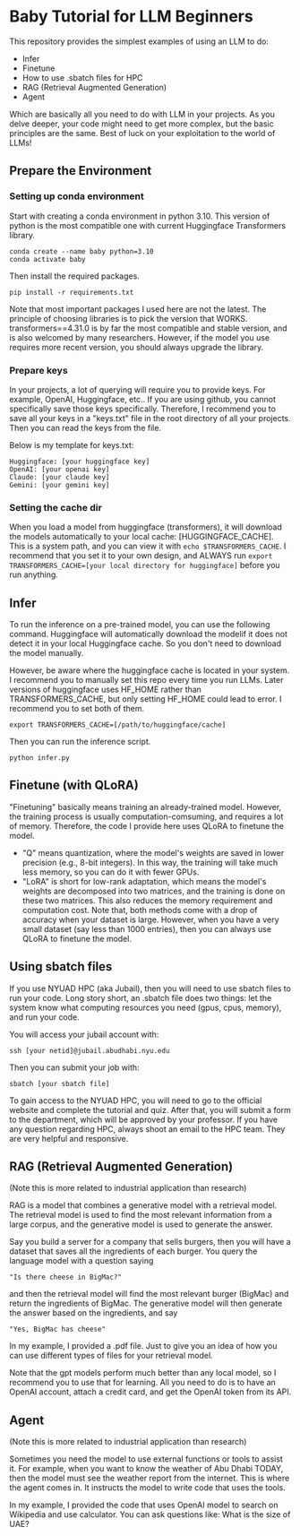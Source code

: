 # Baby Tutorial for LLM Beginners

This repository provides the simplest examples of using an LLM to do:
- Infer
- Finetune
- How to use .sbatch files for HPC
- RAG (Retrieval Augmented Generation)
- Agent

Which are basically all you need to do with LLM in your projects. As you delve deeper, your code might need to get more complex, but the basic principles are the same. Best of luck on your exploitation to the world of LLMs!

## Prepare the Environment

### Setting up conda environment
Start with creating a conda environment in python 3.10. This version of python is the most compatible one with current Huggingface Transformers library. 

```
conda create --name baby python=3.10
conda activate baby
```

Then install the required packages.
```
pip install -r requirements.txt
```
Note that most important packages I used here are not the latest. The principle of choosing libraries is to pick the version that WORKS. transformers==4.31.0 is by far the most compatible and stable version, and is also welcomed by many researchers. However, if the model you use requires more recent version, you should always upgrade the library.

### Prepare keys
In your projects, a lot of querying will require you to provide keys. For example, OpenAI, Huggingface, etc.. If you are using github, you cannot specifically save those keys specifically. Therefore, I recommend you to save all your keys in a "keys.txt" file in the root directory of all your projects. Then you can read the keys from the file. 

Below is my template for keys.txt:
```
Huggingface: [your huggingface key]
OpenAI: [your openai key]
Claude: [your claude key]
Gemini: [your gemini key]
```

### Setting the cache dir
When you load a model from huggingface (transformers), it will download the models automatically to your local cache: [HUGGINGFACE_CACHE]. This is a system path, and you can view it with `echo $TRANSFORMERS_CACHE`. I recommend that you set it to your own design, and ALWAYS run `export TRANSFORMERS_CACHE=[your local directory for huggingface]` before you run anything.



## Infer
To run the inference on a pre-trained model, you can use the following command. Huggingface will automatically download the modelif it does not detect it in your local Huggingface cache. So you don't need to download the model manually. 

However, be aware where the huggingface cache is located in your system. I recommend you to manually set this repo every time you run LLMs. Later versions of huggingface uses HF_HOME rather than TRANSFORMERS_CACHE, but only setting HF_HOME could lead to error. I recommend you to set both of them.
```
export TRANSFORMERS_CACHE=[/path/to/huggingface/cache]
```

Then you can run the inference script.
```
python infer.py
```


## Finetune (with QLoRA)
"Finetuning" basically means training an already-trained model. However, the training process is usually computation-comsuming, and requires a lot of memory. Therefore, the code I provide here uses QLoRA to finetune the model. 
- "Q" means quantization, where the model's weights are saved in lower precision (e.g., 8-bit integers). In this way, the training will take much less memory, so you can do it with fewer GPUs. 
- "LoRA" is short for low-rank adaptation, which means the model's weights are decomposed into two matrices, and the training is done on these two matrices. This also reduces the memory requirement and computation cost. 
Note that, both methods come with a drop of accuracy when your dataset is large. However, when you have a very small dataset (say less than 1000 entries), then you can always use QLoRA to finetune the model.

## Using sbatch files
If you use NYUAD HPC (aka Jubail), then you will need to use sbatch files to run your code. Long story short, an .sbatch file does two things: let the system know what computing resources you need (gpus, cpus, memory), and run your code. 

You will access your jubail account with:
```
ssh [your netid]@jubail.abudhabi.nyu.edu
```
Then you can submit your job with:
```
sbatch [your sbatch file]
```

To gain access to the NYUAD HPC, you will need to go to the official website and complete the tutorial and quiz. After that, you will submit a form to the department, which will be approved by your professor. If you have any question regarding HPC, always shoot an email to the HPC team. They are very helpful and responsive. 


## RAG (Retrieval Augmented Generation)
(Note this is more related to industrial application than research)

RAG is a model that combines a generative model with a retrieval model. The retrieval model is used to find the most relevant information from a large corpus, and the generative model is used to generate the answer. 

Say you build a server for a company that sells burgers, then you will have a dataset that saves all the ingredients of each burger. You query the language model with a question saying 
```
"Is there cheese in BigMac?"
```
and then the retrieval model will find the most relevant burger (BigMac) and return the ingredients of BigMac. The generative model will then generate the answer based on the ingredients, and say 
```
"Yes, BigMac has cheese"
```
In my example, I provided a .pdf file. Just to give you an idea of how you can use different types of files for your retrieval model. 

Note that the gpt models perform much better than any local model, so I recommend you to use that for learning. All you need to do is to have an OpenAI account, attach a credit card, and get the OpenAI token from its API. 


## Agent
(Note this is more related to industrial application than research)

Sometimes you need the model to use external functions or tools to assist it. For example, when you want to know the weather of Abu Dhabi TODAY, then the model must see the weather report from the internet. This is where the agent comes in. It instructs the model to write code that uses the tools. 

In my example, I provided the code that uses OpenAI model to search on Wikipedia and use calculator. You can ask questions like: What is the size of UAE?
